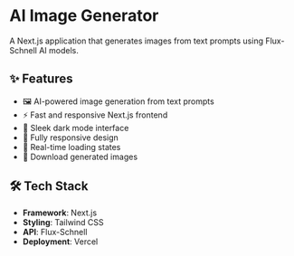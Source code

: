 # AI Image Generator

A Next.js application that generates images from text prompts using Flux-Schnell AI models.

## ✨ Features

- 🖼️ AI-powered image generation from text prompts
- ⚡ Fast and responsive Next.js frontend
- 🌙 Sleek dark mode interface
- 📱 Fully responsive design
- 🔄 Real-time loading states
- 💾 Download generated images

## 🛠️ Tech Stack

- **Framework**: Next.js
- **Styling**: Tailwind CSS
- **API**: Flux-Schnell
- **Deployment**: Vercel
